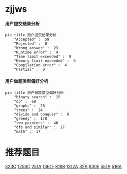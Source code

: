 # zjjws

<!-- tabs:start -->



#### **用户提交结果分析**

```mermaid
pie title 用户提交结果分析
    "Accepted" :  59
    "Rejected" :  0
    "Wrong answer" :  23
    "Runtime error" :  4
    "Time limit exceeded" :  9
    "Memory limit exceeded" :  0
    "Compilation error" :  4
    "Partial" :  0
```

#### **用户做题类型偏好分析**

```mermaid
pie title 用户做题类型偏好分析
    "binary search" :  15
    "dp" :  69
    "graphs" :  26
    "trees" :  24
    "divide and conquer" :  9
    "greedy" :  178
    "two pointers" :  46
    "dfs and similar" :  17
    "math" :  17
```



<!-- tabs:end -->
# 推荐题目
[323C](https://codeforces.com/contest/323/problem/C)
[1256C](https://codeforces.com/contest/1256/problem/C)
[251A](https://codeforces.com/contest/251/problem/A)
[1361E](https://codeforces.com/contest/1361/problem/E)
[819B](https://codeforces.com/contest/819/problem/B)
[1312A](https://codeforces.com/contest/1312/problem/A)
[32A](https://codeforces.com/contest/32/problem/A)
[830E](https://codeforces.com/contest/830/problem/E)
[551A](https://codeforces.com/contest/551/problem/A)
[516A](https://codeforces.com/contest/516/problem/A)
